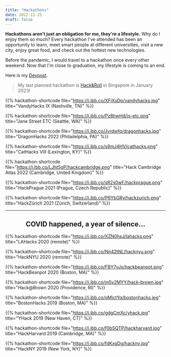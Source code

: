 ```yaml
---
title: "Hackathons"
date: 2022-11-25
draft: false
---
```


<!-- https://ibb.co/album/jZgrx2 -->
**Hackathons aren't just an obligation for me, they're a lifestyle.** Why do I enjoy them so much? Every hackathon I've attended has been an opportunity to learn, meet smart people at different universities, visit a new city, enjoy great food, and check out the hottest new technologies.

Before the pandemic, I would travel to a hackathon once every other weekend. Now that I'm close to graduation, my lifestyle is coming to an end.

Here is my <a href="https://devpost.com/54skyxenon">Devpost</a>.

> My last planned hackathon is [Hack&Roll](https://hacknroll.nushackers.org/) in Singapore in January 2023!

{{% hackathon-shortcode file="https://i.ibb.co/XFjXsDp/vandyhacks.jpg" title="VandyHacks IX (Nashville, TN)" %}}

{{% hackathon-shortcode file="https://i.ibb.co/Pz8hwHd/js-etc.png" title="Jane Street ETC (Seattle, WA)" %}}

{{% hackathon-shortcode file="https://i.ibb.co/Jvrdwfq/dragonhacks.jpg" title="DragonHacks 2022 (Philadelphia, PA)" %}}

{{% hackathon-shortcode file="https://i.ibb.co/s9mJ4HV/cathacks.png" title="CatHacks VIII (Lexington, KY)" %}}

{{% hackathon-shortcode file="https://i.ibb.co/LJht5gP/hackcambridge.png" title="Hack Cambridge Atlas 2022 (Cambridge, United Kingdom)" %}}

{{% hackathon-shortcode file="https://i.ibb.co/sR2s0wF/hackprague.png" title="HackPrague 2021 (Prague, Czech Republic)" %}}

{{% hackathon-shortcode file="https://i.ibb.co/P6YbGRy/hackzurich.png" title="HackZürich 2021 (Zürich, Switzerland)" %}}

---
<center><h2>COVID happened, a year of silence...</h2></center>

{{% hackathon-shortcode file="https://i.ibb.co/XZN0hsJ/lahacks.png" title="LAHacks 2020 (remote)" %}}

{{% hackathon-shortcode file="https://i.ibb.co/Nn42tNL/hacknyu.png" title="HackNYU 2020 (remote)" %}}

{{% hackathon-shortcode file="https://i.ibb.co/FBY7vJs/hackbeanpot.png" title="HackBeanpot 2020 (Boston, MA)" %}}

{{% hackathon-shortcode file="https://i.ibb.co/m5v2MYY/hack-brown.jpg" title="Hack@Brown 2020 (Providence, RI)" %}}

{{% hackathon-shortcode file="https://i.ibb.co/qMjctYq/bostonhacks.jpg" title="BostonHacks 2019 (Boston, MA)" %}}

{{% hackathon-shortcode file="https://i.ibb.co/gdgCmXc/yhack.jpg" title="YHack 2019 (New Haven, CT)" %}}

{{% hackathon-shortcode file="https://i.ibb.co/f0bSQTP/hackharvard.jpg" title="HackHarvard 2019 (Cambridge, MA)" %}}

{{% hackathon-shortcode file="https://i.ibb.co/fdKxgDg/hackny.jpg" title="HackNY 2019 (New York, NY)" %}}